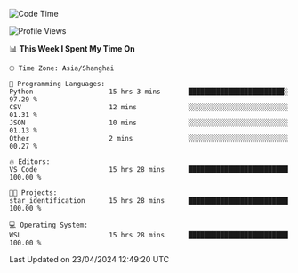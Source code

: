 <!--START_SECTION:waka-->
![Code Time](http://img.shields.io/badge/Code%20Time-1%2C635%20hrs%2010%20mins-blue)

![Profile Views](http://img.shields.io/badge/Profile%20Views-9-blue)

📊 **This Week I Spent My Time On** 

```text
🕑︎ Time Zone: Asia/Shanghai

💬 Programming Languages: 
Python                   15 hrs 3 mins       ████████████████████████░   97.29 % 
CSV                      12 mins             ░░░░░░░░░░░░░░░░░░░░░░░░░   01.31 % 
JSON                     10 mins             ░░░░░░░░░░░░░░░░░░░░░░░░░   01.13 % 
Other                    2 mins              ░░░░░░░░░░░░░░░░░░░░░░░░░   00.27 % 

🔥 Editors: 
VS Code                  15 hrs 28 mins      █████████████████████████   100.00 % 

🐱‍💻 Projects: 
star_identification      15 hrs 28 mins      █████████████████████████   100.00 % 

💻 Operating System: 
WSL                      15 hrs 28 mins      █████████████████████████   100.00 % 
```


 Last Updated on 23/04/2024 12:49:20 UTC
<!--END_SECTION:waka-->